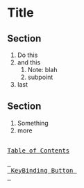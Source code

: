 <link rel="stylesheet" href="/z-src/style.css">

# Title

## Section
1. Do this
2. and this
    1. Note: blah
    2. subpoint
3. last

## Section
1. Something
2. more

[<kbd> <br> Table of Contents <br> </kbd>](/README.md)

[<kbd> <br> KeyBinding Button <br> </kbd>](/README.md)
